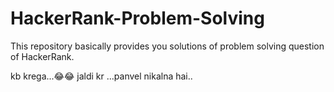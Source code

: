 # HackerRank-Problem-Solving
This repository basically provides you solutions of problem solving question of HackerRank.

kb krega...😂😂
jaldi kr ...panvel nikalna hai..
